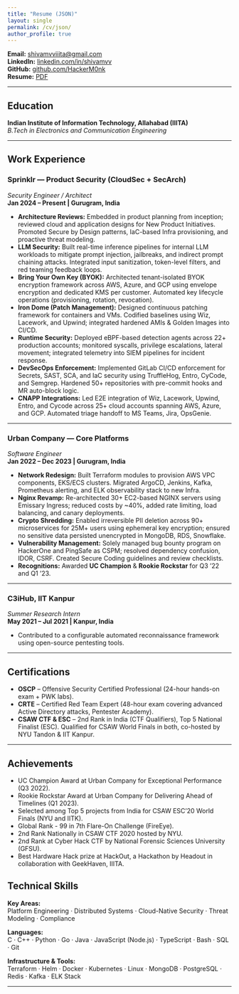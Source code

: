 ```yaml
---
title: "Resume (JSON)"
layout: single
permalink: /cv/json/
author_profile: true
---
```


<!-- # Shivam Vaishampayan -->

<!-- **Phone:** +91-8554907741   -->
**Email:** [shivamvviiita@gmail.com](mailto:shivamvviiita@gmail.com)  
**LinkedIn:** [linkedin.com/in/shivamvv](https://linkedin.com/in/shivamvv)  
**GitHub:** [github.com/HackerM0nk](https://github.com/HackerM0nk)  
**Resume:** [PDF](https://github.com/HackerM0nk/HackerM0nk.github.io/blob/master/Shivam's%20Resume.pdf)


---

## Education

**Indian Institute of Information Technology, Allahabad (IIITA)**  
*B.Tech in Electronics and Communication Engineering*  
<!-- Aug 2018 – May 2022  
**CGPA:** 8.34 / 10   -->

---
## Work Experience

### Sprinklr — Product Security (CloudSec + SecArch)  
*Security Engineer / Architect*  
**Jan 2024 – Present | Gurugram, India**

- **Architecture Reviews:** Embedded in product planning from inception; reviewed cloud and application designs for New Product Initiatives. Promoted Secure by Design patterns, IaC-based Infra provisioning, and proactive threat modeling.  
- **LLM Security:** Built real-time inference pipelines for internal LLM workloads to mitigate prompt injection, jailbreaks, and indirect prompt chaining attacks. Integrated input sanitization, token-level filters, and red teaming feedback loops.  
- **Bring Your Own Key (BYOK):** Architected tenant-isolated BYOK encryption framework across AWS, Azure, and GCP using envelope encryption and dedicated KMS per customer. Automated key lifecycle operations (provisioning, rotation, revocation).  
- **Iron Dome (Patch Management):** Designed continuous patching framework for containers and VMs. Codified baselines using Wiz, Lacework, and Upwind; integrated hardened AMIs & Golden Images into CI/CD.  
- **Runtime Security:** Deployed eBPF-based detection agents across 22+ production accounts; monitored syscalls, privilege escalations, lateral movement; integrated telemetry into SIEM pipelines for incident response.  
- **DevSecOps Enforcement:** Implemented GitLab CI/CD enforcement for Secrets, SAST, SCA, and IaC security using TruffleHog, Entro, CyCode, and Semgrep. Hardened 50+ repositories with pre-commit hooks and MR auto-block logic.  
- **CNAPP Integrations:** Led E2E integration of Wiz, Lacework, Upwind, Entro, and Cycode across 25+ cloud accounts spanning AWS, Azure, and GCP. Automated triage handoff to MS Teams, Jira, OpsGenie.

---

### Urban Company — Core Platforms  
*Software Engineer*  
**Jan 2022 – Dec 2023 | Gurugram, India**

- **Network Redesign:** Built Terraform modules to provision AWS VPC components, EKS/ECS clusters. Migrated ArgoCD, Jenkins, Kafka, Prometheus alerting, and ELK observability stack to new Infra.  
- **Nginx Revamp:** Re-architected 30+ EC2-based NGINX servers using Emissary Ingress; reduced costs by ~40%, added rate limiting, load balancing, and canary deployments.  
- **Crypto Shredding:** Enabled irreversible PII deletion across 90+ microservices for 25M+ users using ephemeral key encryption; ensured no sensitive data persisted unencrypted in MongoDB, RDS, Snowflake.  
- **Vulnerability Management:** Solely managed bug bounty program on HackerOne and PingSafe as CSPM; resolved dependency confusion, IDOR, CSRF. Created Secure Coding guidelines and review checklists.  
- **Recognitions:** Awarded **UC Champion** & **Rookie Rockstar** for Q3 ’22 and Q1 ’23.

---

### C3iHub, IIT Kanpur  
*Summer Research Intern*  
**May 2021 – Jul 2021 | Kanpur, India**

- Contributed to a configurable automated reconnaissance framework using open-source pentesting tools.

---

## Certifications

- **OSCP** – Offensive Security Certified Professional (24-hour hands-on exam + PWK labs).  
- **CRTE** – Certified Red Team Expert (48-hour exam covering advanced Active Directory attacks, Pentester Academy).  
- **CSAW CTF & ESC** – 2nd Rank in India (CTF Qualifiers), Top 5 National Finalist (ESC). Qualified for CSAW World Finals in both, co-hosted by NYU Tandon & IIT Kanpur.

---

## Achievements

- UC Champion Award at Urban Company for Exceptional Performance (Q3 2022).
- Rookie Rockstar Award at Urban Company for Delivering Ahead of Timelines (Q1 2023).
- Selected among Top 5 projects from India for CSAW ESC’20 World Finals (NYU and IITK).
- Global Rank - 99 in 7th Flare-On Challenge (FireEye).
- 2nd Rank Nationally in CSAW CTF 2020 hosted by NYU.
- 2nd Rank at Cyber Hack CTF by National Forensic Sciences University (GFSU).
- Best Hardware Hack prize at HackOut, a Hackathon by Headout in collaboration with GeekHaven, IIITA.

## Technical Skills  

**Key Areas:**  
Platform Engineering · Distributed Systems · Cloud-Native Security · Threat Modeling · Compliance  

**Languages:**  
C · C++ · Python · Go · Java · JavaScript (Node.js) · TypeScript · Bash · SQL · Git  

**Infrastructure & Tools:**  
Terraform · Helm · Docker · Kubernetes · Linux · MongoDB · PostgreSQL · Redis · Kafka · ELK Stack  

---
